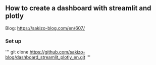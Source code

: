 ## How to create a dashboard with streamlit and plotly
Blog: https://sakizo-blog.com/en/607/

### Set up
'''
git clone https://github.com/sakizo-blog/dashboard_streamlit_plotly_en.git
'''
